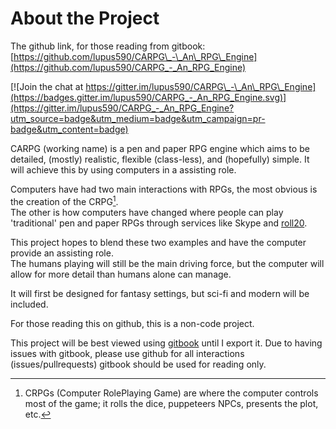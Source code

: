 # About the Project

The github link, for those reading from gitbook: [https://github.com/lupus590/CARPG\_-\_An\_RPG\_Engine](https://github.com/lupus590/CARPG_-_An_RPG_Engine)

[![Join the chat at https://gitter.im/lupus590/CARPG\_-\_An\_RPG\_Engine](https://badges.gitter.im/lupus590/CARPG_-_An_RPG_Engine.svg)](https://gitter.im/lupus590/CARPG_-_An_RPG_Engine?utm_source=badge&utm_medium=badge&utm_campaign=pr-badge&utm_content=badge)

CARPG \(working name\) is a pen and paper RPG engine  which aims to be detailed, \(mostly\) realistic, flexible \(class-less\), and \(hopefully\) simple. It will achieve this by using computers in a assisting role.

Computers have had two main interactions with RPGs, the most obvious is the creation of the CRPG[^1].  
The other is how computers have changed where people can play 'traditional' pen and paper RPGs through services like  Skype and [roll20](http:\\roll20.net).

This project hopes to blend these two examples and have the computer provide an assisting role.  
The humans playing will still be the main driving force, but the computer will allow for more detail than humans alone can manage.

It will first be designed for fantasy settings, but sci-fi and modern will be included.

For those reading this on github, this is a non-code project.

This project will be best viewed using [gitbook](https://www.gitbook.com/book/lupus590/carpg_-_an_rpg_engine/details) until I export it. Due to having issues with gitbook, please use github for all interactions \(issues/pullrequests\) gitbook should be used for reading only.

[^1]: CRPGs \(Computer RolePlaying Game\) are where the computer controls most of the game; it rolls the dice, puppeteers NPCs, presents the plot, etc.

